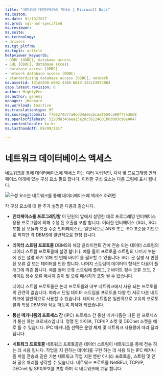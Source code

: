 ```yaml
---
title: "네트워크 데이터베이스 액세스 | Microsoft Docs"
ms.custom: 
ms.date: 01/19/2017
ms.prod: sql-non-specified
ms.reviewer: 
ms.suite: 
ms.technology:
- drivers
ms.tgt_pltfrm: 
ms.topic: article
helpviewer_keywords:
- ODBC [ODBC], database access
- SQL [ODBC], database access
- database access [ODBC]
- network database access [ODBC]
- standardizing database access [ODBC], network
ms.assetid: f31dd938-e992-436b-b613-145c23973064
caps.latest.revision: 8
author: MightyPen
ms.author: genemi
manager: jhubbard
ms.workload: Inactive
ms.translationtype: MT
ms.sourcegitcommit: f7e6274d77a9cdd4de6cbcaef559ca99f77b3608
ms.openlocfilehash: 5220da346aea15e2dc56224001b0d803c90e0047
ms.contentlocale: ko-kr
ms.lasthandoff: 09/09/2017

---
```

# <a name="network-database-access"></a>네트워크 데이터베이스 액세스
네트워크를 통해 데이터베이스에 액세스 하는 여러 독립적인, 각각 및 프로그래밍 인터페이스 아래에 있는 구성 요소 필요 합니다. 이러한 구성 요소는 다음 그림에 표시 됩니다.  
  
 ![구성 요소는 네트워크를 통해 데이터베이스에 액세스 하려면](../../odbc/reference/media/pr04.gif "pr04")  
  
 각 구성 요소에 대 한 추가 설명은 다음과 같습니다.  
  
-   **인터페이스를 프로그래밍할** 이 단원의 앞에서 설명한 대로 프로그래밍 인터페이스 응용 프로그램에 의해 수행 된 호출을 포함 합니다. 이러한 인터페이스 (SQL, SQL 포함 된 모듈과 호출 수준 인터페이스)는 일반적으로 ANSI 또는 ISO 표준을 기반으로 하지만 각 DBMS에 일반적으로 한정 됩니다.  
  
-   **데이터 스트림 프로토콜** DBMS와 해당 클라이언트 간에 전송 되는 데이터 스트림의 데이터 스트림 프로토콜에 설명 합니다. 예를 들어 프로토콜 스트림의 나머지 부분에 있는 설명 하기 위해 첫 번째 바이트를 필요할 수 있습니다: SQL 문 실행 시 반환 된 오류 값 또는 데이터를 반환 합니다. 나머지 스트림의 데이터의 형식은 다음이 플래그에 의존 합니다. 예를 들어 오류 스트림에 플래그, 2 바이트 정수 오류 코드, 2 바이트 정수 오류 메시지 길이 및 오류 메시지가 포함 될 수 있습니다.  
  
     데이터 스트림 프로토콜은 논리 프로토콜와 내부 네트워크에서 사용 되는 프로토콜의 관련이 없습니다. 따라서 단일 데이터 스트림을 프로토콜 다양 한 서로 다른 네트워크에 일반적으로 사용할 수 있습니다. 데이터 스트림은 일반적으로 고유의 프로토콜과 특정 DBMS와 작동 하도록 최적화 되었습니다.  
  
-   **통신 메커니즘의 프로세스 간** (IPC) 프로세스 간 통신 메커니즘은 다른 한 프로세스가 통신 하는 프로세스입니다. 명명 된 파이프, TCP/IP 소켓 및 DECnet 소켓을 예로 들 수 있습니다. IPC 메커니즘 선택은 운영 체제 및 네트워크 사용량에 따라 달라 집니다.  
  
-   **네트워크 프로토콜** 네트워크 프로토콜은 데이터 스트림이 네트워크를 통해 전송 하는 데 사용 됩니다. 작업을 지 원하는 데이터를 구현 하는 데 사용 되는 IPC 메커니즘 파일 전송과 같은 기본 네트워크 작업 지원 뿐만 아니라 프로토콜, 스트림 및 인쇄 공유 처리를 생각할 수 있습니다. 네트워크 프로토콜 NetBEUI, TCP/IP, DECnet 및 SPX/IPX를 포함 하며 각 네트워크에 고유 합니다.


